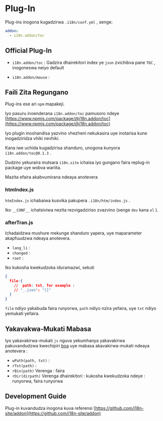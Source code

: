 # Plug-In

Plug-ins inogona kugadzirwa `.i18n/conf.yml` , senge:

```yml
addon:
  - i18n.addon/toc
```

## Official Plug-In

* `i18n.addon/toc` :
  Gadzira dhairekitori index ye `json` zvichibva pane `TOC` , inogoneswa neiyo default

* `i18n.addon/mouse` :

## Faili Zita Regungano

Plug-ins ese ari `npm` mapakeji.

Iyo pasuru inoenderana `i18n.addon/toc` pamusoro ndeye [https://www.npmjs.com/package/@i18n.addon/toc](https://www.npmjs.com/package/@i18n.addon/toc)

Iyo plugin inoshandisa yazvino vhezheni nekukasira uye inotarisa kune inogadziridza vhiki nevhiki.

Kana iwe uchida kugadzirisa shanduro, unogona kunyora `i18n.addon/toc@0.1.3` .

Dudziro yekuraira mutsara `i18n.site` ichaisa iyo gungano faira replug-in package uye wobva wariita.

Mazita efaira akabvumirana ndeaya anotevera

### htmIndex.js

`htmIndex.js` ichabaiwa kusvika pakupera `.i18n/htm/index.js` .

Iko `__CONF__` ichatsiviwa nezita rezvigadziriso zvazvino (senge `dev` kana `ol` ).

### afterTran.js

Ichadaidzwa mushure mekunge shanduro yapera, uye maparameter akapfuudzwa ndeaya anotevera.

* `lang_li` :
* `changed` :
* `root` :

Iko kukosha kwekudzoka iduramazwi, sekuti

```json
{
  file:{
    //  path: txt, for example :
    // "_.json": "[]"
  }
}
```

`file` ndiyo yakabuda faira runyorwa, `path` ndiyo nzira yefaira, uye `txt` ndiyo yemukati yefaira.

## Yakavakwa-Mukati Mabasa

Iyo yakavakirwa-mukati `js` nguva yekumhanya yakavakirwa pakuvandudzwa kwechipiri [boa](https://github.com/boa-dev/boa) uye mabasa akavakirwa-mukati ndeaya anotevera :

* `wPath(path, txt)` :
* `rTxt(path)` :
* `rBin(path)` Verenga : faira
* `rDir(dirpath)` Verenga dhairekitori : kukosha kwekudzoka ndeye : runyorwa, faira runyorwa

## Development Guide

Plug-in kuvandudza inogona kuva referensi [https://github.com/i18n-site/addon](https://github.com/i18n-site/addon)